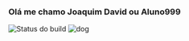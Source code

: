 ### Olá me chamo Joaquim David ou Aluno999
![Status do build](https://img.shields.io/github/workflow/status/<Aluno999>/<Aluno999>/<python-app.yml>?label=build&logo=github)
![dog](https://imgur.com/drIYZm0.gif)
